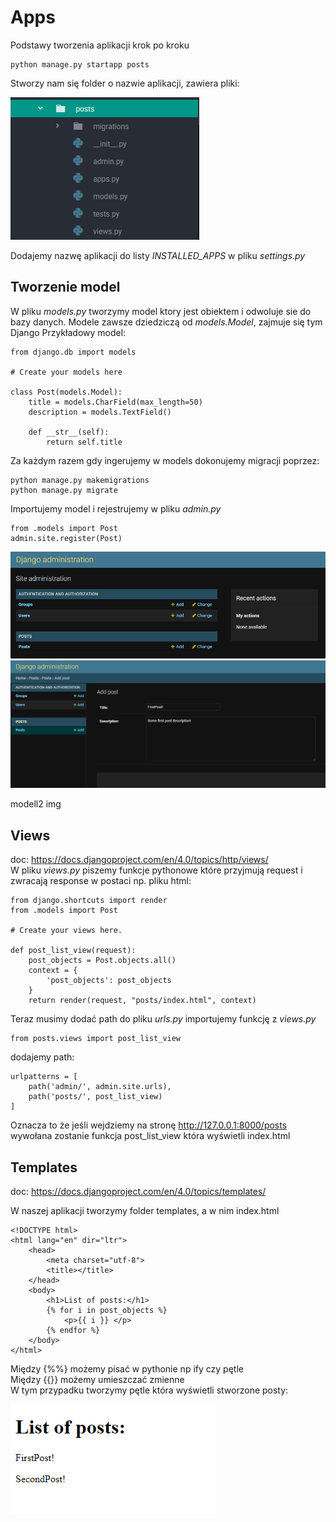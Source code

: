# Apps
Podstawy tworzenia aplikacji krok po kroku

```
python manage.py startapp posts
```

Stworzy nam się folder o nazwie aplikacji, zawiera pliki:

![](appfolder.png "appfold")

Dodajemy nazwę aplikacji do listy *INSTALLED_APPS* w pliku *settings.py*

## Tworzenie model

W pliku *models.py* tworzymy model ktory jest obiektem i odwoluje sie do bazy danych.
Modele zawsze dziedziczą od *models.Model*, zajmuje się tym Django
Przykładowy model:
```
from django.db import models

# Create your models here

class Post(models.Model):
    title = models.CharField(max_length=50)
    description = models.TextField()

    def __str__(self):
        return self.title
```
Za każdym razem gdy ingerujemy w models dokonujemy migracji poprzez:
```
python manage.py makemigrations
python manage.py migrate
```

Importujemy model i rejestrujemy w pliku *admin.py*

```
from .models import Post
admin.site.register(Post)
```

![](modell.png "model1")  
![](modell2.png "model2")

modell2 img

## Views
doc: https://docs.djangoproject.com/en/4.0/topics/http/views/  
W pliku *views.py* piszemy funkcje pythonowe które przyjmują request i zwracają response w postaci np. pliku html:

```
from django.shortcuts import render
from .models import Post

# Create your views here.

def post_list_view(request):
    post_objects = Post.objects.all()
    context = {
        'post_objects': post_objects
    }
    return render(request, "posts/index.html", context)
```

Teraz musimy dodać path do pliku *urls.py*
importujemy funkcję z *views.py*
```
from posts.views import post_list_view
```
dodajemy path:
```
urlpatterns = [
    path('admin/', admin.site.urls),
    path('posts/', post_list_view)
]
```
Oznacza to że jeśli wejdziemy na stronę http://127.0.0.1:8000/posts wywołana zostanie funkcja
post_list_view która wyświetli index.html

## Templates
doc: https://docs.djangoproject.com/en/4.0/topics/templates/  

W naszej aplikacji tworzymy folder templates, a w nim index.html
```
<!DOCTYPE html>
<html lang="en" dir="ltr">
    <head>
        <meta charset="utf-8">
        <title></title>
    </head>
    <body>
        <h1>List of posts:</h1>
        {% for i in post_objects %}
            <p>{{ i }} </p>
        {% endfor %}
    </body>
</html>
```
Między {%%} możemy pisać w pythonie np ify czy pętle  
Między {{}} możemy umieszczać zmienne  
W tym przypadku tworzymy pętle która wyświetli stworzone posty:

![](index.png "indhtml")
